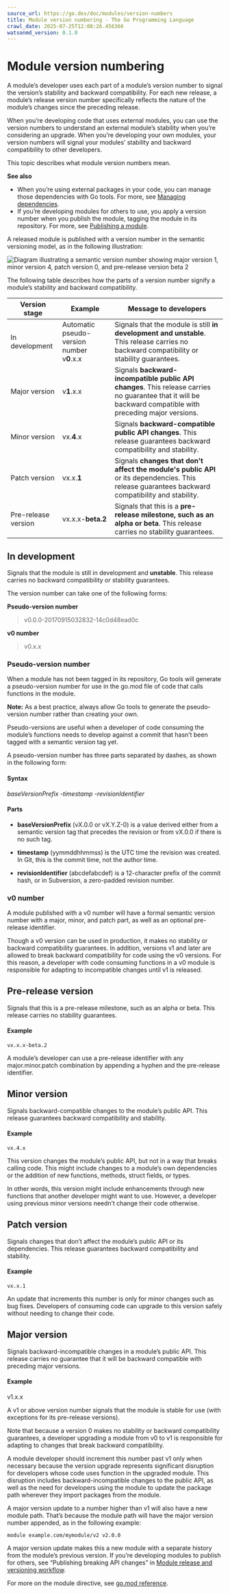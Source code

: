 ```yaml
---
source_url: https://go.dev/doc/modules/version-numbers
title: Module version numbering - The Go Programming Language
crawl_date: 2025-07-25T12:08:26.456366
watsonmd_version: 0.1.0
---
```


# Module version numbering

A module’s developer uses each part of a module’s version number to signal the version’s stability and backward compatibility. For each new release, a module’s release version number specifically reflects the nature of the module’s changes since the preceding release.

When you’re developing code that uses external modules, you can use the version numbers to understand an external module’s stability when you’re considering an upgrade. When you’re developing your own modules, your version numbers will signal your modules’ stability and backward compatibility to other developers.

This topic describes what module version numbers mean.

**See also**

  * When you’re using external packages in your code, you can manage those dependencies with Go tools. For more, see [Managing dependencies](managing-dependencies).
  * If you’re developing modules for others to use, you apply a version number when you publish the module, tagging the module in its repository. For more, see [Publishing a module](publishing).



A released module is published with a version number in the semantic versioning model, as in the following illustration:

![Diagram illustrating a semantic version number showing major version 1, minor version 4, patch version 0, and pre-release version beta 2](images/version-number.png)

The following table describes how the parts of a version number signify a module’s stability and backward compatibility.

Version stage | Example | Message to developers  
---|---|---  
In development | Automatic pseudo-version number v**0**.x.x | Signals that the module is still **in development and unstable**. This release carries no backward compatibility or stability guarantees.  
Major version | v**1**.x.x | Signals **backward-incompatible public API changes**. This release carries no guarantee that it will be backward compatible with preceding major versions.  
Minor version | vx.**4**.x | Signals **backward-compatible public API changes**. This release guarantees backward compatibility and stability.  
Patch version | vx.x.**1** | Signals **changes that don't affect the module's public API** or its dependencies. This release guarantees backward compatibility and stability.  
Pre-release version | vx.x.x-**beta.2** | Signals that this is a **pre-release milestone, such as an alpha or beta**. This release carries no stability guarantees.  
  
## In development

Signals that the module is still in development and **unstable**. This release carries no backward compatibility or stability guarantees.

The version number can take one of the following forms:

**Pseudo-version number**

> v0.0.0-20170915032832-14c0d48ead0c

**v0 number**

> v0.x.x

### Pseudo-version number

When a module has not been tagged in its repository, Go tools will generate a pseudo-version number for use in the go.mod file of code that calls functions in the module.

**Note:** As a best practice, always allow Go tools to generate the pseudo-version number rather than creating your own.

Pseudo-versions are useful when a developer of code consuming the module’s functions needs to develop against a commit that hasn’t been tagged with a semantic version tag yet.

A pseudo-version number has three parts separated by dashes, as shown in the following form:

#### Syntax

_baseVersionPrefix_ -_timestamp_ -_revisionIdentifier_

#### Parts

  * **baseVersionPrefix** (vX.0.0 or vX.Y.Z-0) is a value derived either from a semantic version tag that precedes the revision or from vX.0.0 if there is no such tag.

  * **timestamp** (yymmddhhmmss) is the UTC time the revision was created. In Git, this is the commit time, not the author time.

  * **revisionIdentifier** (abcdefabcdef) is a 12-character prefix of the commit hash, or in Subversion, a zero-padded revision number.




### v0 number

A module published with a v0 number will have a formal semantic version number with a major, minor, and patch part, as well as an optional pre-release identifier.

Though a v0 version can be used in production, it makes no stability or backward compatibility guarantees. In addition, versions v1 and later are allowed to break backward compatibility for code using the v0 versions. For this reason, a developer with code consuming functions in a v0 module is responsible for adapting to incompatible changes until v1 is released.

## Pre-release version

Signals that this is a pre-release milestone, such as an alpha or beta. This release carries no stability guarantees.

#### Example

    
    
    vx.x.x-beta.2
    

A module’s developer can use a pre-release identifier with any major.minor.patch combination by appending a hyphen and the pre-release identifier.

## Minor version

Signals backward-compatible changes to the module’s public API. This release guarantees backward compatibility and stability.

#### Example

    
    
    vx.4.x
    

This version changes the module’s public API, but not in a way that breaks calling code. This might include changes to a module’s own dependencies or the addition of new functions, methods, struct fields, or types.

In other words, this version might include enhancements through new functions that another developer might want to use. However, a developer using previous minor versions needn’t change their code otherwise.

## Patch version

Signals changes that don’t affect the module’s public API or its dependencies. This release guarantees backward compatibility and stability.

#### Example

    
    
    vx.x.1
    

An update that increments this number is only for minor changes such as bug fixes. Developers of consuming code can upgrade to this version safely without needing to change their code.

## Major version

Signals backward-incompatible changes in a module’s public API. This release carries no guarantee that it will be backward compatible with preceding major versions.

#### Example

v1.x.x

A v1 or above version number signals that the module is stable for use (with exceptions for its pre-release versions).

Note that because a version 0 makes no stability or backward compatibility guarantees, a developer upgrading a module from v0 to v1 is responsible for adapting to changes that break backward compatibility.

A module developer should increment this number past v1 only when necessary because the version upgrade represents significant disruption for developers whose code uses function in the upgraded module. This disruption includes backward-incompatible changes to the public API, as well as the need for developers using the module to update the package path wherever they import packages from the module.

A major version update to a number higher than v1 will also have a new module path. That’s because the module path will have the major version number appended, as in the following example:
    
    
    module example.com/mymodule/v2 v2.0.0
    

A major version update makes this a new module with a separate history from the module’s previous version. If you’re developing modules to publish for others, see “Publishing breaking API changes” in [Module release and versioning workflow](release-workflow).

For more on the module directive, see [go.mod reference](gomod-ref).